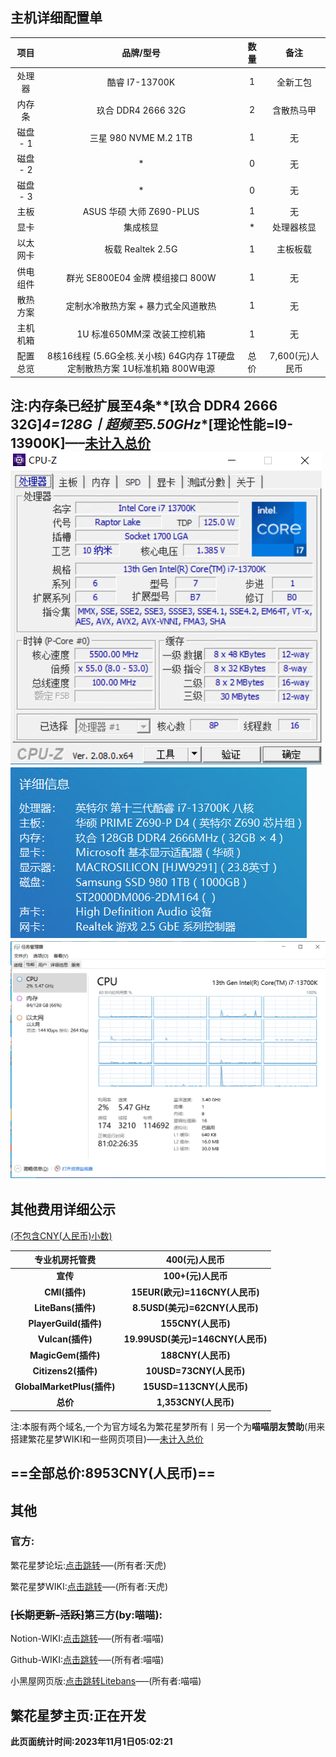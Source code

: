 ## 主机详细配置单

|   项目   |                          品牌/型号                           | 数量 |      备注       |
| :------: | :----------------------------------------------------------: | :--: | :-------------: |
|  处理器  |                        酷睿 I7-13700K                        |  1   |    全新工包     |
|  内存条  |                      玖合 DDR4 2666 32G                      |  2   |   含散热马甲    |
| 磁盘 - 1 |                    三星 980 NVME M.2 1TB                     |  1   |       无        |
| 磁盘 - 2 |                              *                               |  0   |       无        |
| 磁盘 - 3 |                              *                               |  0   |       无        |
|   主板   |                   ASUS 华硕 大师 Z690-PLUS                   |  1   |       无        |
|   显卡   |                           集成核显                           |  *   |   处理器核显    |
| 以太网卡 |                      板载 Realtek 2.5G                       |  1   |    主板板载     |
| 供电组件 |               群光 SE800E04 金牌 模组接口 800W               |  1   |       无        |
| 散热方案 |             定制水冷散热方案 + 暴力式全风道散热              |  1   |       无        |
| 主机机箱 |                 1U 标准650MM深 改装工控机箱                  |  1   |       无        |
| 配置总览 | 8核16线程 (5.6G全核.关小核) 64G内存 1T硬盘 定制散热方案 1U标准机箱 800W电源 | 总价 | 7,600(元)人民币 |

注:内存条已经扩展至4条**[玖合 DDR4 2666 32G]*4=128G**丨超频至**5.50GHz**[理论性能=**I9-13900K**]—–<u>未计入总价</u>
![](../images_fhxm/Z/Z1.png)
![](../images_fhxm/Z/Z2.png)
![](../images_fhxm/Z/Z3.png)
------

## 其他费用详细公示

<u>(不包含CNY(人民币)小数)</u>

|     **专业机房托管费**     |         **400(元)人民币**         |
| :------------------------: | :-------------------------------: |
|          **宣传**          |        **100+(元)人民币**         |
|       **CMI(插件)**        |  **15EUR(欧元)=116CNY(人民币)**   |
|     **LiteBans(插件)**     |  **8.5USD(美元)=62CNY(人民币)**   |
|   **PlayerGuild(插件)**    |        **155CNY(人民币)**         |
|      **Vulcan(插件)**      | **19.99USD(美元)=146CNY(人民币)** |
|     **MagicGem(插件)**     |        **188CNY(人民币)**         |
|    **Citizens2(插件)**     |      **10USD=73CNY(人民币)**      |
| **GlobalMarketPlus(插件)** |     **15USD=113CNY(人民币)**      |
|          **总价**          |       **1,353CNY(人民币)**        |

注:本服有两个域名,一个为官方域名为繁花星梦所有丨另一个为**喵喵朋友赞助**(用来搭建繁花星梦WIKI和一些网页项目)—–<u>未计入总价</u>

**==全部总价:8953CNY(人民币)==**
------

## 其他

### 官方:

繁花星梦论坛:[点击跳转](http://www.fhxm.top/)—–(所有者:天虎)

繁花星梦WIKI:[点击跳转](https://www.yuque.com/tian-doc/fhxm)—–(所有者:天虎)

### ~~[长期更新-活跃]~~第三方(by:喵喵):

Notion-WIKI:[点击跳转](https://fhxm.notion.site/WIKI-929ac0ed1cfd42b5932c26981d72be0a?pvs=4)—–(所有者:喵喵)

Github-WIKI:[点击跳转](https://lmghy.top/FHXM-WIKI/#/)—–(所有者:喵喵)

小黑屋网页版:[点击跳转Litebans](http://fhxmban.mghy.top:25566/)—–(所有者:喵喵)

繁花星梦主页:**正在开发**
------

**此页面统计时间:2023年11月1日05:02:21**